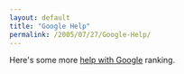 ```yaml
---
layout: default
title: "Google Help"
permalink: /2005/07/27/Google-Help/
---
```


Here's some more <a href="http://www.vaughns-1-pagers.com/internet/google-ranking-factors.htm" target="_blank">help with Google</a> ranking.<br/>